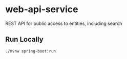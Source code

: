 # web-api-service

REST API for public access to entities, including search

## Run Locally

```shell
./mvnw spring-boot:run
```
